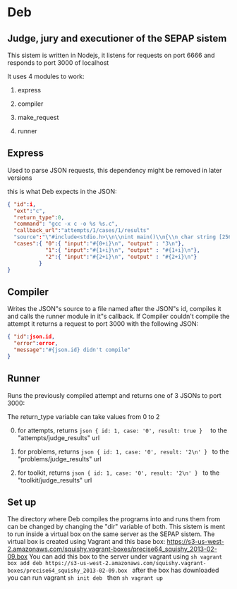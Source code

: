 Deb
====
Judge, jury and executioner of the SEPAP sistem
------------------------------------------------


This sistem is written in Nodejs, it listens for requests on port 6666 and responds to port 3000 of localhost

It uses 4 modules to work:

1. express

2. compiler

3. make_request

4. runner

Express
---------
Used to parse JSON requests, this dependency might be removed in later versions

this is what Deb expects in the JSON:

```json
{ "id":i,
  "ext":"c",
  "return_type":0,
  "command": "gcc -x c -o %s %s.c",
  "callback_url":"attempts/1/cases/1/results"
  "source":"\"#include<stdio.h>\\n\\nint main()\\n{\\n char string [256];\\n gets (string);\\n printf(\\\"%s\\\\n\\\",string);\\n return 0;\\n}\\n\"",
  "cases":{ "0":{ "input":"#{0+i}\n", "output" : "3\n"},
            "1":{ "input":"#{1+i}\n", "output" : "#{1+i}\n"},
            "2":{ "input":"#{2+i}\n", "output" : "#{2+i}\n"}
          }
}
```

Compiler
---------
Writes the JSON"s source to a file named after the JSON"s id, compiles it and calls the runner module in it"s callback.
If Compiler couldn't compile the attempt it returns a request to port 3000 with the following JSON:

```json
{ "id":json.id,
  "error":error,
  "message":"#{json.id} didn't compile"
}
```


Runner
--------
Runs the previously compiled attempt and returns one of 3 JSONs to port 3000:

The return_type variable can take values from 0 to 2

0. for attempts, returns ```json { id: 1, case: '0', result: true }  ``` to the "attempts/judge_results" url

1. for problems, returns ```json { id: 1, case: '0', result: '2\n' } ``` to the "problems/judge_results" url

2. for toolkit,  returns ```json { id: 1, case: '0', result: '2\n' } ``` to the "toolkit/judge_results" url



Set up
---------

The directory where Deb compiles the programs into and runs them from can be changed by changing the "dir" variable of both.
This sistem is ment to run inside a virtual box on the same server as the SEPAP sistem. The virtual box is created using Vagrant and this base box:
https://s3-us-west-2.amazonaws.com/squishy.vagrant-boxes/precise64_squishy_2013-02-09.box
You can add this box to the server under vagrant using
```sh vagrant box add deb https://s3-us-west-2.amazonaws.com/squishy.vagrant-boxes/precise64_squishy_2013-02-09.box ```
after the box has downloaded you can run vagrant ```sh init deb ``` then ```sh vagrant up ```
